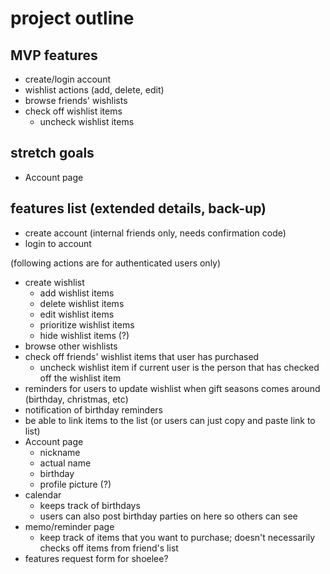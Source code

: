 # project outline

## MVP features

- create/login account
- wishlist actions (add, delete, edit)
- browse friends' wishlists
- check off wishlist items
  - uncheck wishlist items

## stretch goals

- Account page

## features list (extended details, back-up)

- create account (internal friends only, needs confirmation code)
- login to account

(following actions are for authenticated users only)
- create wishlist
  - add wishlist items
  - delete wishlist items
  - edit wishlist items
  - prioritize wishlist items
  - hide wishlist items (?)
- browse other wishlists 
- check off friends' wishlist items that user has purchased
  - uncheck wishlist item if current user is the person that has checked off the wishlist item
- reminders for users to update wishlist when gift seasons comes around (birthday, christmas, etc)
- notification of birthday reminders
- be able to link items to the list (or users can just copy and paste link to list)
- Account page
  - nickname
  - actual name
  - birthday
  - profile picture (?)
- calendar
  - keeps track of birthdays
  - users can also post birthday parties on here so others can see
- memo/reminder page
  - keep track of items that you want to purchase; doesn't necessarily checks off items from friend's list
- features request form for shoelee?